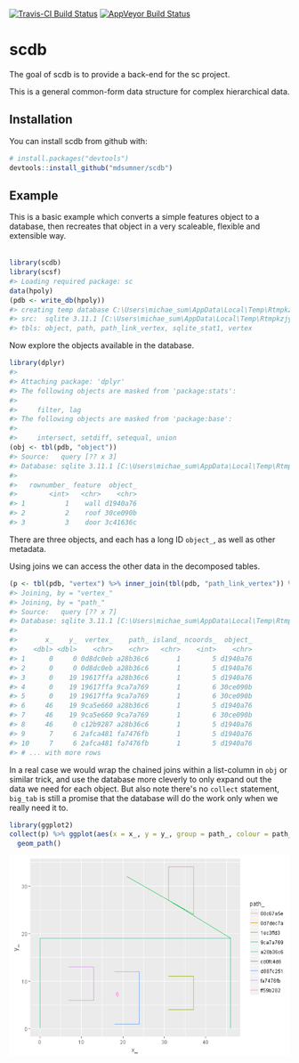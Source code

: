 
<!-- README.md is generated from README.Rmd. Please edit that file -->
[![Travis-CI Build Status](https://travis-ci.org/mdsumner/scdb.svg?branch=master)](https://travis-ci.org/mdsumner/scdb) [![AppVeyor Build Status](https://ci.appveyor.com/api/projects/status/github/mdsumner/scdb?branch=master&svg=true)](https://ci.appveyor.com/project/mdsumner/scdb)

scdb
====

The goal of scdb is to provide a back-end for the sc project.

This is a general common-form data structure for complex hierarchical data.

Installation
------------

You can install scdb from github with:

``` r
# install.packages("devtools")
devtools::install_github("mdsumner/scdb")
```

Example
-------

This is a basic example which converts a simple features object to a database, then recreates that object in a very scaleable, flexible and extensible way.

``` r

library(scdb)
library(scsf)
#> Loading required package: sc
data(hpoly)
(pdb <- write_db(hpoly))
#> creating temp database C:\Users\michae_sum\AppData\Local\Temp\RtmpkzjybV\file11ec46162120.sqlite
#> src:  sqlite 3.11.1 [C:\Users\michae_sum\AppData\Local\Temp\RtmpkzjybV\file11ec46162120.sqlite]
#> tbls: object, path, path_link_vertex, sqlite_stat1, vertex
```

Now explore the objects available in the database.

``` r
library(dplyr)
#> 
#> Attaching package: 'dplyr'
#> The following objects are masked from 'package:stats':
#> 
#>     filter, lag
#> The following objects are masked from 'package:base':
#> 
#>     intersect, setdiff, setequal, union
(obj <- tbl(pdb, "object"))
#> Source:   query [?? x 3]
#> Database: sqlite 3.11.1 [C:\Users\michae_sum\AppData\Local\Temp\RtmpkzjybV\file11ec46162120.sqlite]
#> 
#>   rownumber_ feature  object_
#>        <int>   <chr>    <chr>
#> 1          1    wall d1940a76
#> 2          2    roof 30ce090b
#> 3          3    door 3c41636c
```

There are three objects, and each has a long ID `object_`, as well as other metadata.

Using joins we can access the other data in the decomposed tables.

``` r
(p <- tbl(pdb, "vertex") %>% inner_join(tbl(pdb, "path_link_vertex")) %>% inner_join(tbl(pdb, "path"))) 
#> Joining, by = "vertex_"
#> Joining, by = "path_"
#> Source:   query [?? x 7]
#> Database: sqlite 3.11.1 [C:\Users\michae_sum\AppData\Local\Temp\RtmpkzjybV\file11ec46162120.sqlite]
#> 
#>       x_    y_  vertex_    path_ island_ ncoords_  object_
#>    <dbl> <dbl>    <chr>    <chr>   <chr>    <int>    <chr>
#> 1      0     0 0d8dc0eb a28b36c6       1        5 d1940a76
#> 2      0     0 0d8dc0eb a28b36c6       1        5 d1940a76
#> 3      0    19 19617ffa a28b36c6       1        5 d1940a76
#> 4      0    19 19617ffa 9ca7a769       1        6 30ce090b
#> 5      0    19 19617ffa 9ca7a769       1        6 30ce090b
#> 6     46    19 9ca5e660 a28b36c6       1        5 d1940a76
#> 7     46    19 9ca5e660 9ca7a769       1        6 30ce090b
#> 8     46     0 c12b9287 a28b36c6       1        5 d1940a76
#> 9      7     6 2afca481 fa7476fb       1        5 d1940a76
#> 10     7     6 2afca481 fa7476fb       1        5 d1940a76
#> # ... with more rows
```

In a real case we would wrap the chained joins within a list-column in `obj` or similar trick, and use the database more cleverly to only expand out the data we need for each object. But also note there's no `collect` statement, `big_tab` is still a promise that the database will do the work only when we really need it to.

``` r
library(ggplot2)
collect(p) %>% ggplot(aes(x = x_, y = y_, group = path_, colour = path_)) + 
  geom_path()
```

![](README-recompose-1.png)
